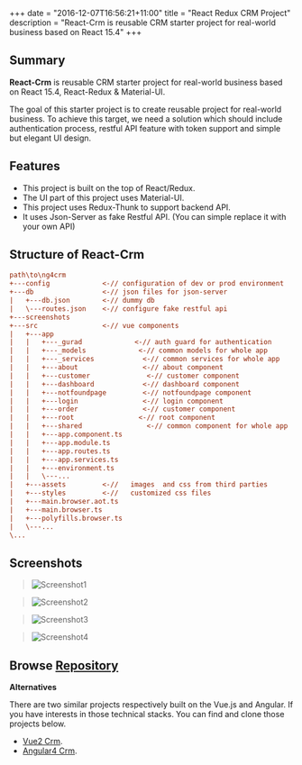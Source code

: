 +++
date = "2016-12-07T16:56:21+11:00"
title = "React Redux CRM Project"
description = "React-Crm is reusable CRM starter project for real-world business based on React 15.4"
+++


## Summary

**React-Crm** is reusable CRM starter project for real-world business based on React 15.4, React-Redux & Material-UI.


The goal of this starter project is to create reusable project for real-world business. To achieve this target, we need a solution which should include authentication process, restful API feature with token support and simple but elegant UI design. 


## __Features__

* This project is built on the top of React/Redux. 
* The UI part of this project uses Material-UI. 
* This project uses Redux-Thunk to support backend API.
* It uses Json-Server as fake Restful API. (You can simple replace it with your own API)

## Structure of React-Crm

``` ini
path\to\ng4crm
+---config             <-// configuration of dev or prod environment
+---db                 <-// json files for json-server
|   +---db.json        <-// dummy db
|   \---routes.json    <-// configure fake restful api
+---screenshots
+---src                <-// vue components 
|   +---app
|   |   +---_gurad             <-// auth guard for authentication
|   |   +---_models             <-// common models for whole app
|   |   +---_services            <-// common services for whole app
|   |   +---about                <-// about component   
|   |   +---customer              <-// customer component
|   |   +---dashboard            <-// dashboard component  
|   |   +---notfoundpage         <-// notfoundpage component  
|   |   +---login                <-// login component  
|   |   +---order                <-// customer component 
|   |   +---root                <-// root component 
|   |   +---shared                <-// common component for whole app
|   |   +---app.component.ts
|   |   +---app.module.ts
|   |   +---app.routes.ts
|   |   +---app.services.ts
|   |   +---environment.ts
|   |   \---...
|   +---assets         <-//   images  and css from third parties
|   +---styles         <-//   customized css files
|   +---main.browser.aot.ts     
|   +---main.browser.ts  
|   +---polyfills.browser.ts  
|   \---...
\...

```


## Screenshots

> ![Screenshot1](/img/rrcrm-screenshot-1.jpg)

> ![Screenshot2](/img/rrcrm-screenshot-2.jpg)

> ![Screenshot3](/img/rrcrm-screenshot-3.jpg)

> ![Screenshot4](/img/rrcrm-screenshot-4.jpg)


## Browse [Repository](https://github.com/harryho/react-crm.git)



__Alternatives__

There are two similar projects respectively built on the Vue.js and Angular. If you have interests in those technical stacks. You can find and clone those projects below.

* [Vue2 Crm](/projects/vue2-crm/).
* [Angular4 Crm](/projects/angular4-crm).

